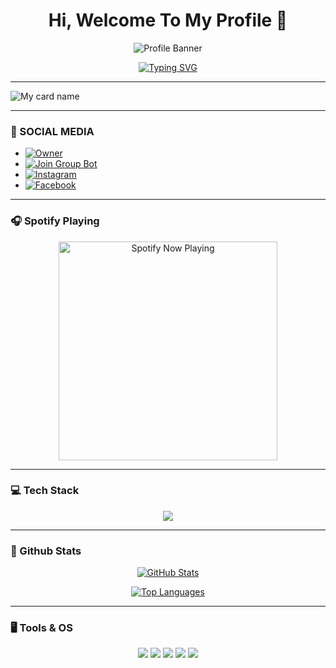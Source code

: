 <h1 align="center">Hi, Welcome To My Profile 👋</h1>

<p align="center">
  <img src="https://pomf2.lain.la/f/3otbie9h.jpg" alt="Profile Banner" />
</p>

<p align="center">
  <a href="https://github.com/takimtod">
    <img src="http://readme-typing-svg.herokuapp.com?color=FFFF00&center=true&vCenter=true&multiline=false&lines=Hi!+I'm+a+Newbie;Currently+Learning+JavaScript.;Don't+bully+me+>//<" alt="Typing SVG">
  </a>
</p>

---

![My card name](https://cardivo.vercel.app/api?name=takimtod&description=DOOOR,%20WELCOME%20TO%20github%20takimtod&image=https://pomf2.lain.la/f/3otbie9h.jpg&backgroundColor=%23ecf0f1&instagram=mustakim_hasri&github=takimtod&pattern=leaf&colorPattern=%23eaeaea)

---

### 📱 SOCIAL MEDIA

- [![Owner](https://img.shields.io/badge/Developer-Takimtod-brightgreen)](https://wa.me/628388024064)
- [![Join Group Bot](https://img.shields.io/badge/Join%20Group-000000?style=social&logo=whatsapp&logoColor=brightgreen)](https://chat.whatsapp.com/DaBXFf82aqwHc03v22E09D)
- [![Instagram](https://img.shields.io/badge/Instagram-000000?style=social&logo=instagram&logoColor=ff69b4)](https://instagram.com/mustakim_hasri)
- [![Facebook](https://img.shields.io/badge/Facebook-ff007f?style=social&logo=facebook&logoColor=0080ff)](https://facebook.com/Kevin)

---

### 🎧 Spotify Playing

<p align="center">
  <a href="https://open.spotify.com/track/0wULafSHeHYZFu54R9ZFRJ" target="_blank">
    <img src="https://now-playing-on-spotify.vercel.app/api/spotify" alt="Spotify Now Playing" width="350"/>
  </a>
</p>

---

### 💻 Tech Stack

<p align="center">
  <img src="https://img.shields.io/badge/-JavaScript-black?style=flat-square&logo=javascript" />
</p>

---

### 🚀 Github Stats

<p align="center">
  <a href="https://github.com/takimtod">
    <img src="https://github-readme-stats.vercel.app/api?username=takimtod&show_icons=true&theme=radical" alt="GitHub Stats">
  </a>
</p>
<p align="center">
  <a href="https://github.com/takimtod">
    <img src="https://github-readme-stats.vercel.app/api/top-langs/?username=takimtod&theme=radical&layout=compact" alt="Top Languages">
  </a>
</p>

---

### 🖥️ Tools & OS

<p align="center">
  <img src="https://img.shields.io/badge/OS-Linux-blue?&logo=Linux" />
  <img src="https://img.shields.io/badge/OS-Windows-blue?&logo=Windows" />
  <img src="https://img.shields.io/badge/IDE-Xcode-blue?&logo=xcode" />
  <img src="https://img.shields.io/badge/Text%20Editor-Visual%20Studio%20Code-blue?&logo=visual%20studio%20code&logoColor=blue" />
  <img src="https://img.shields.io/badge/Sublime%20Text-gray?&logo=Sublime-Text" />
</p>
